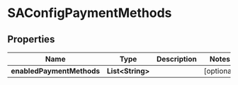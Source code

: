 
# SAConfigPaymentMethods

## Properties
Name | Type | Description | Notes
------------ | ------------- | ------------- | -------------
**enabledPaymentMethods** | **List&lt;String&gt;** |  |  [optional]



